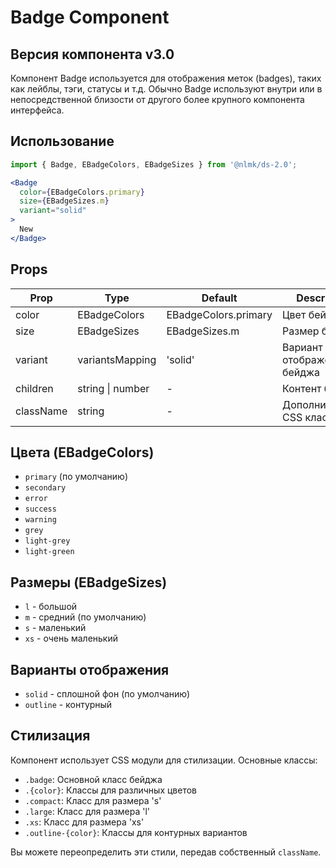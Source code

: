 # Badge Component
## Версия компонента v3.0

Компонент Badge используется для отображения меток (badges), таких как лейблы, тэги, статусы и т.д. Обычно Badge используют внутри или в непосредственной близости от другого более крупного компонента интерфейса.

## Использование

```jsx
import { Badge, EBadgeColors, EBadgeSizes } from '@nlmk/ds-2.0';

<Badge
  color={EBadgeColors.primary}
  size={EBadgeSizes.m}
  variant="solid"
>
  New
</Badge>
```

## Props

| Prop      | Type             | Default              | Description                |
|-----------|------------------|----------------------|----------------------------|
| color     | EBadgeColors     | EBadgeColors.primary | Цвет бейджа                |
| size      | EBadgeSizes      | EBadgeSizes.m        | Размер бейджа              |
| variant   | variantsMapping  | 'solid'              | Вариант отображения бейджа |
| children  | string \| number | -                    | Контент бейджа             |
| className | string           | -                    | Дополнительный CSS класс   |

## Цвета (EBadgeColors)

- `primary` (по умолчанию)
- `secondary`
- `error`
- `success`
- `warning`
- `grey`
- `light-grey`
- `light-green`

## Размеры (EBadgeSizes)

- `l` - большой
- `m` - средний (по умолчанию)
- `s` - маленький
- `xs` - очень маленький

## Варианты отображения

- `solid` - сплошной фон (по умолчанию)
- `outline` - контурный

## Стилизация

Компонент использует CSS модули для стилизации. Основные классы:

- `.badge`: Основной класс бейджа
- `.{color}`: Классы для различных цветов
- `.compact`: Класс для размера 's'
- `.large`: Класс для размера 'l'
- `.xs`: Класс для размера 'xs'
- `.outline-{color}`: Классы для контурных вариантов

Вы можете переопределить эти стили, передав собственный `className`.
